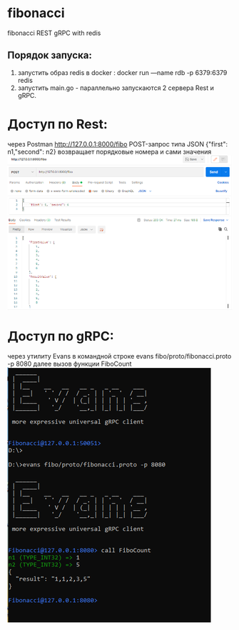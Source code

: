 # fibonacci
fibonacci REST gRPC with redis

## Порядок запуска:
1. запустить образ redis в docker :
docker run —name rdb -p 6379:6379 redis
2. запустить main.go - параллельно запускаются 2 сервера Rest и gRPC.

# Доступ по Rest:
через Postman http://127.0.0.1:8000/fibo POST-запрос типа JSON {"first": n1,"second": n2}
возвращает порядковые номера и сами значения
![Postman](https://github.com/alexjurev/fibonacci/raw/main/postman.png)

# Доступ по gRPC:
через утилиту Evans в командной строке 
evans fibo/proto/fibonacci.proto -p 8080
далее вызов функции FiboCount
![Evans](https://github.com/alexjurev/fibonacci/raw/main/grpc.png)

